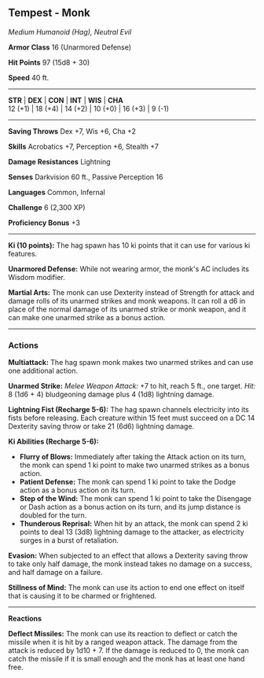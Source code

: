 ## Tempest - Monk

*Medium Humanoid (Hag), Neutral Evil*

**Armor Class** 16 (Unarmored Defense)

**Hit Points** 97 (15d8 + 30)

**Speed** 40 ft.

---

**STR** | **DEX** | **CON** | **INT** | **WIS** | **CHA**  
12 (+1) | 18 (+4) | 14 (+2) | 10 (+0) | 16 (+3) | 9 (-1)

---

**Saving Throws** Dex +7, Wis +6, Cha +2

**Skills** Acrobatics +7, Perception +6, Stealth +7

**Damage Resistances** Lightning

**Senses** Darkvision 60 ft., Passive Perception 16

**Languages** Common, Infernal

**Challenge** 6 (2,300 XP)

**Proficiency Bonus** +3

---

**Ki (10 points):** The hag spawn has 10 ki points that it can use for various ki features.

**Unarmored Defense:** While not wearing armor, the monk's AC includes its Wisdom modifier.

**Martial Arts:** The monk can use Dexterity instead of Strength for attack and damage rolls of its unarmed strikes and monk weapons. It can roll a d6 in place of the normal damage of its unarmed strike or monk weapon, and it can make one unarmed strike as a bonus action.

---

### Actions

**Multiattack:** The hag spawn monk makes two unarmed strikes and can use one additional action.

**Unarmed Strike:** *Melee Weapon Attack:* +7 to hit, reach 5 ft., one target. *Hit:* 8 (1d6 + 4) bludgeoning damage plus 4 (1d8) lightning damage.

**Lightning Fist (Recharge 5-6):** The hag spawn channels electricity into its fists before releasing. Each creature within 15 feet must succeed on a DC 14 Dexterity saving throw or take 21 (6d6) lightning damage.

**Ki Abilities (Recharge 5-6):**
- **Flurry of Blows:** Immediately after taking the Attack action on its turn, the monk can spend 1 ki point to make two unarmed strikes as a bonus action.
- **Patient Defense:** The monk can spend 1 ki point to take the Dodge action as a bonus action on its turn.
- **Step of the Wind:** The monk can spend 1 ki point to take the Disengage or Dash action as a bonus action on its turn, and its jump distance is doubled for the turn.
- **Thunderous Reprisal:** When hit by an attack, the monk can spend 2 ki points to deal 13 (3d8) lightning damage to the attacker, as electricity surges in a burst of retaliation.

**Evasion:** When subjected to an effect that allows a Dexterity saving throw to take only half damage, the monk instead takes no damage on a success, and half damage on a failure.

**Stillness of Mind:** The monk can use its action to end one effect on itself that is causing it to be charmed or frightened.

---

**Reactions**

**Deflect Missiles:** The monk can use its reaction to deflect or catch the missile when it is hit by a ranged weapon attack. The damage from the attack is reduced by 1d10 + 7. If the damage is reduced to 0, the monk can catch the missile if it is small enough and the monk has at least one hand free.